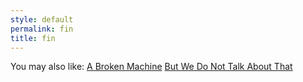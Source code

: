 ```yaml
---
style: default
permalink: fin
title: fin
---
```

You may also like:
[A Broken Machine](http://scp-wiki.net/a-broken-machine)
[But We Do Not Talk About That](http://scp-wiki.net/but-we-do-not-talk-about-that)